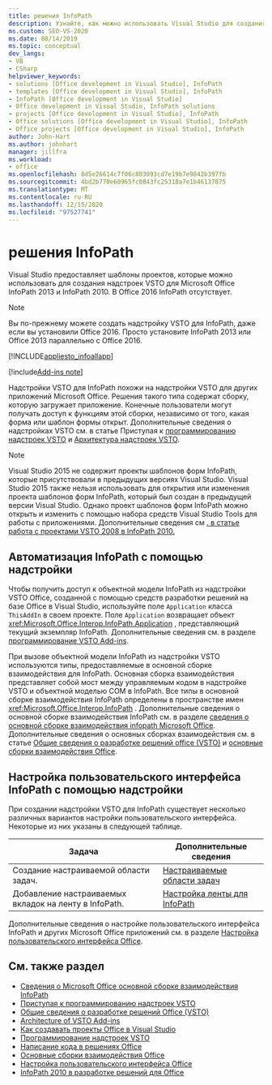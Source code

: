 ```yaml
---
title: решения InfoPath
description: Узнайте, как можно использовать Visual Studio для создания надстроек VSTO для Microsoft InfoPath 2013 и InfoPath 2010.
ms.custom: SEO-VS-2020
ms.date: 08/14/2019
ms.topic: conceptual
dev_langs:
- VB
- CSharp
helpviewer_keywords:
- solutions [Office development in Visual Studio], InfoPath
- templates [Office development in Visual Studio], InfoPath
- InfoPath [Office development in Visual Studio]
- Office development in Visual Studio, InfoPath solutions
- projects [Office development in Visual Studio], InfoPath
- Office solutions [Office development in Visual Studio], InfoPath
- Office projects [Office development in Visual Studio], InfoPath
author: John-Hart
ms.author: johnhart
manager: jillfra
ms.workload:
- office
ms.openlocfilehash: 8d5e26614c7f06c803093cd7e19b7e9842b397fb
ms.sourcegitcommit: 4bd2b770e60965fc0843fc25318a7e1b46137875
ms.translationtype: MT
ms.contentlocale: ru-RU
ms.lasthandoff: 12/15/2020
ms.locfileid: "97527741"
---
```

# <a name="infopath-solutions"></a>решения InfoPath
  Visual Studio предоставляет шаблоны проектов, которые можно использовать для создания надстроек VSTO для Microsoft Office InfoPath 2013 и InfoPath 2010. В Office 2016 InfoPath отсутствует.

> [!NOTE]
> Вы по-прежнему можете создать надстройку VSTO для InfoPath, даже если вы установили Office 2016. Просто установите InfoPath 2013 или Office 2013 параллельно с Office 2016.

 [!INCLUDE[appliesto_infoallapp](../vsto/includes/appliesto-infoallapp-md.md)]

[!include[Add-ins note](includes/addinsnote.md)]

 Надстройки VSTO для InfoPath похожи на надстройки VSTO для других приложений Microsoft Office. Решения такого типа содержат сборку, которую загружает приложение. Конечные пользователи могут получать доступ к функциям этой сборки, независимо от того, какая форма или шаблон формы открыт. Дополнительные сведения о надстройках VSTO см. в статье Приступая к [программированию надстроек VSTO](../vsto/getting-started-programming-vsto-add-ins.md) и [Архитектура надстроек VSTO](../vsto/architecture-of-vsto-add-ins.md).

> [!NOTE]
> Visual Studio 2015 не содержит проекты шаблонов форм InfoPath, которые присутствовали в предыдущих версиях Visual Studio. Visual Studio 2015 также нельзя использовать для открытия или изменения проекта шаблонов форм InfoPath, который был создан в предыдущей версии Visual Studio. Однако проект шаблонов форм InfoPath можно открыть и изменить с помощью набора средств Visual Studio Tools для работы с приложениями. Дополнительные сведения см [. в статье работа с проектами VSTO 2008 в InfoPath 2010.](/archive/blogs/infopath/working-with-vsto-2008-projects-in-infopath-2010)

## <a name="automate-infopath-by-using-an-add-in"></a>Автоматизация InfoPath с помощью надстройки
 Чтобы получить доступ к объектной модели InfoPath из надстройки VSTO Office, созданной с помощью средств разработки решений на базе Office в Visual Studio, используйте поле `Application` класса `ThisAddIn` в своем проекте. Поле `Application` возвращает объект <xref:Microsoft.Office.Interop.InfoPath.Application> , представляющий текущий экземпляр InfoPath. Дополнительные сведения см. в разделе [программирование VSTO Add-ins](../vsto/programming-vsto-add-ins.md).

 При вызове объектной модели InfoPath из надстройки VSTO используются типы, предоставляемые в основной сборке взаимодействия для InfoPath. Основная сборка взаимодействия представляет собой мост между управляемым кодом в надстройке VSTO и объектной моделью COM в InfoPath. Все типы в основной сборке взаимодействия InfoPath определены в пространстве имен <xref:Microsoft.Office.Interop.InfoPath> . Дополнительные сведения о основной сборке взаимодействия InfoPath см. в разделе [сведения о основной сборке взаимодействия infopath Microsoft Office](/office/client-developer/infopath/external-automation/about-the-microsoft-office-infopath-primary-interop-assembly). Дополнительные сведения о основных сборках взаимодействия см. в статье [Общие сведения о разработке решений office &#40;VSTO&#41;](../vsto/office-solutions-development-overview-vsto.md) и [основные сборки взаимодействия Office](../vsto/office-primary-interop-assemblies.md).

## <a name="customize-the-user-interface-of-infopath-by-using-an-add-in"></a>Настройка пользовательского интерфейса InfoPath с помощью надстройки
 При создании надстройки VSTO для InfoPath существует несколько различных вариантов настройки пользовательского интерфейса. Некоторые из них указаны в следующей таблице.

|Задача|Дополнительные сведения|
|----------|--------------------------|
|Создание настраиваемой области задач.|[Настраиваемые области задач](../vsto/custom-task-panes.md)|
|Добавление настраиваемых вкладок на ленту в InfoPath.|[Настройка ленты для InfoPath](../vsto/customizing-a-ribbon-for-infopath.md)|

 Дополнительные сведения о настройке пользовательского интерфейса InfoPath и других Microsoft Office приложений см. в разделе [Настройка пользовательского интерфейса Office](../vsto/office-ui-customization.md).

## <a name="see-also"></a>См. также раздел
- [Сведения о Microsoft Office основной сборке взаимодействия InfoPath](/office/client-developer/infopath/external-automation/about-the-microsoft-office-infopath-primary-interop-assembly)
- [Приступая к программированию надстроек VSTO](../vsto/getting-started-programming-vsto-add-ins.md)
- [Общие сведения о разработке решений Office &#40;VSTO&#41;](../vsto/office-solutions-development-overview-vsto.md)
- [Architecture of VSTO Add-ins](../vsto/architecture-of-vsto-add-ins.md)
- [Как создавать проекты Office в Visual Studio](../vsto/how-to-create-office-projects-in-visual-studio.md)
- [Программирование надстроек VSTO](../vsto/programming-vsto-add-ins.md)
- [Написание кода в решениях Office](../vsto/writing-code-in-office-solutions.md)
- [Основные сборки взаимодействия Office](../vsto/office-primary-interop-assemblies.md)
- [Настройка пользовательского интерфейса Office](../vsto/office-ui-customization.md)
- [InfoPath 2010 в разработке решений для Office](/previous-versions/office/developer/office-2010/ff604966(v=office.14))